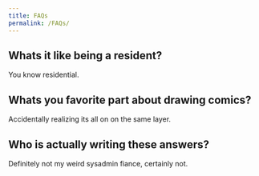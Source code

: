 ```yaml
--- 
title: FAQs
permalink: /FAQs/
---
```


## Whats it like being a resident?

You know residential.

## Whats you favorite part about drawing comics?

Accidentally realizing its all on on the same layer.

## Who is actually writing these answers?

Definitely not my weird sysadmin fiance, certainly not.
